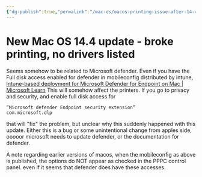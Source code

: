 ```yaml
---
{"dg-publish":true,"permalink":"/mac-os/macos-printing-issue-after-14-4/","tags":["print","macos"],"noteIcon":"1"}
---
```


# New Mac OS 14.4 update - broke printing, no drivers listed

Seems somehow to be related to Microsoft defender.
Even if you have the Full disk access enabled for defender in mobileconfig distributed by intune, [Intune-based deployment for Microsoft Defender for Endpoint on Mac | Microsoft Learn](https://learn.microsoft.com/en-us/microsoft-365/security/defender-endpoint/mac-install-with-intune?view=o365-worldwide#step-3-full-disk-access)
This will somehow affect the printers.
If you go to privacy and security, and enable full disk access for 
```
“Microsoft defender Endpoint security extension”  
com.microsoft.dlp
```
that will "fix" the problem, but unclear why this suddenly happened with this update.
Either this is a bug or some unintentional change from apples side, ooooor microsoft needs to update defender, or the documentation for defender.

A note regarding earlier versions of macos, when the mobileconfig as above is published, the options do NOT appear as checked in the PPPC control panel. even if it seems that defender does have these accesses.